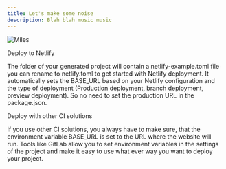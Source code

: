 ```yaml
---
title: Let's make some noise
description: Blah blah music music
---
```

![Miles](/images/uploads/img_3305.jpg)

Deploy to Netlify

The folder of your generated project will contain a netlify-example.toml file you can rename to netlify.toml to get started with Netlify deployment. It automatically sets the BASE_URL based on your Netlify configuration and the type of deployment (Production deployment, branch deployment, preview deployment). So no need to set the production URL in the package.json.

Deploy with other CI solutions

If you use other CI solutions, you always have to make sure, that the environment variable BASE_URL is set to the URL where the website will run. Tools like GitLab allow you to set environment variables in the settings of the project and make it easy to use what ever way you want to deploy your project.
